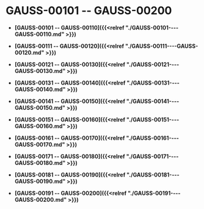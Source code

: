 # GAUSS-00101 -- GAUSS-00200<a name="ZH-CN_TOPIC_0302072879"></a>

-   **[GAUSS-00101 -- GAUSS-00110]({{<relref "./GAUSS-00101----GAUSS-00110.md" >}})**

-   **[GAUSS-00111 -- GAUSS-00120]({{<relref "./GAUSS-00111----GAUSS-00120.md" >}})**

-   **[GAUSS-00121 -- GAUSS-00130]({{<relref "./GAUSS-00121----GAUSS-00130.md" >}})**

-   **[GAUSS-00131 -- GAUSS-00140]({{<relref "./GAUSS-00131----GAUSS-00140.md" >}})**

-   **[GAUSS-00141 -- GAUSS-00150]({{<relref "./GAUSS-00141----GAUSS-00150.md" >}})**

-   **[GAUSS-00151 -- GAUSS-00160]({{<relref "./GAUSS-00151----GAUSS-00160.md" >}})**

-   **[GAUSS-00161 -- GAUSS-00170]({{<relref "./GAUSS-00161----GAUSS-00170.md" >}})**

-   **[GAUSS-00171 -- GAUSS-00180]({{<relref "./GAUSS-00171----GAUSS-00180.md" >}})**

-   **[GAUSS-00181 -- GAUSS-00190]({{<relref "./GAUSS-00181----GAUSS-00190.md" >}})**

-   **[GAUSS-00191 -- GAUSS-00200]({{<relref "./GAUSS-00191----GAUSS-00200.md" >}})**
